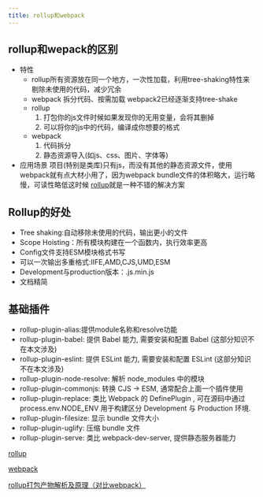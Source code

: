 ```yaml
---
title: rollup和webpack
---
```

## rollup和wepack的区别
- 特性
    - rollup所有资源放在同一个地方，一次性加载，利用tree-shaking特性来剔除未使用的代码，减少冗余
    - webpack 拆分代码、按需加载 webpack2已经逐渐支持tree-shake
    - rollup
        1. 打包你的js文件时候如果发现你的无用变量，会将其删掉
        2. 可以将你的js中的代码，编译成你想要的格式
    - webpack
        1. 代码拆分
        2. 静态资源导入(如js、css、图片、字体等)
- 应用场景
    项目(特别是类库)只有js，而没有其他的静态资源文件，使用webpack就有点大材小用了，因为webpack bundle文件的体积略大，运行略慢，可读性略低这时候 [rollup](https://github.com/rollup/rollup)就是一种不错的解决方案

## Rollup的好处
- Tree shaking:自动移除未使用的代码，输出更小的文件
- Scope Hoisting：所有模块构建在一个函数内，执行效率更高
- Config文件支持ESM模块格式书写
- 可以一次输出多重格式:IIFE,AMD,CJS,UMD,ESM
- Development与production版本：.js.min.js
- 文档精简

## 基础插件
- rollup-plugin-alias:提供module名称和resolve功能
- rollup-plugin-babel: 提供 Babel 能力, 需要安装和配置 Babel (这部分知识不在本文涉及)
- rollup-plugin-eslint: 提供 ESLint 能力, 需要安装和配置 ESLint (这部分知识不在本文涉及)
- rollup-plugin-node-resolve: 解析 node_modules 中的模块
- rollup-plugin-commonjs: 转换 CJS -> ESM, 通常配合上面一个插件使用
- rollup-plugin-replace: 类比 Webpack 的 DefinePlugin , 可在源码中通过 process.env.NODE_ENV 用于构建区分 Development 与 Production 环境.
- rollup-plugin-filesize: 显示 bundle 文件大小
- rollup-plugin-uglify: 压缩 bundle 文件
- rollup-plugin-serve: 类比 webpack-dev-server, 提供静态服务器能力

[rollup](https://www.rollupjs.com/)

[webpack](https://www.webpackjs.com/)

[rollup打包产物解析及原理（对比webpack）](https://juejin.cn/post/7054752322269741064)

